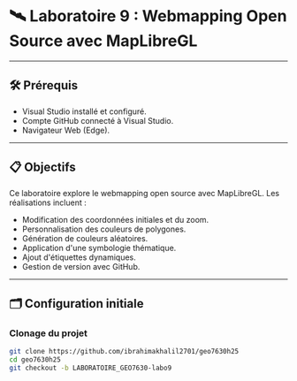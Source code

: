 # 🛰 Laboratoire 9 : Webmapping Open Source avec MapLibreGL


---

## 🛠 Prérequis
- Visual Studio installé et configuré.
- Compte GitHub connecté à Visual Studio.
- Navigateur Web  (Edge).

---

## 📋 Objectifs
Ce laboratoire explore le webmapping open source avec MapLibreGL. Les réalisations incluent :
- Modification des coordonnées initiales et du zoom.
- Personnalisation des couleurs de polygones.
- Génération de couleurs aléatoires.
- Application d'une symbologie thématique.
- Ajout d'étiquettes dynamiques.
- Gestion de version avec GitHub.

---

## 🗂 Configuration initiale

### Clonage du projet
```bash
git clone https://github.com/ibrahimakhalil2701/geo7630h25
cd geo7630h25
git checkout -b LABORATOIRE_GEO7630-labo9

